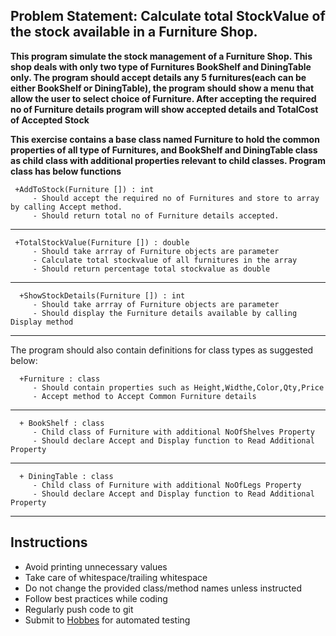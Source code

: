 ## Problem Statement: Calculate total StockValue of the stock available in a Furniture Shop.

**This program simulate the stock management of a Furniture Shop. This shop deals with only two type of Furnitures BookShelf and DiningTable only. The program should accept details any 5 furnitures(each can be either BookShelf or DiningTable), the program should show a menu that allow the user to select choice of Furniture. After accepting the required no of Furniture details program will show accepted details and TotalCost of Accepted Stock**

**This exercise contains a base class named Furniture to hold the common properties of all type of Furnitures, and BookShelf and DiningTable class as child class with additional properties relevant to child classes. Program class has below functions**

     +AddToStock(Furniture []) : int
         - Should accept the required no of Furnitures and store to array by calling Accept method.
         - Should return total no of Furniture details accepted.

------------------------------------------------------
     +TotalStockValue(Furniture []) : double
         - Should take arrray of Furniture objects are parameter
         - Calculate total stockvalue of all furnitures in the array
         - Should return percentage total stockvalue as double

------------------------------------------------------

      +ShowStockDetails(Furniture []) : int
         - Should take arrray of Furniture objects are parameter
         - Should display the Furniture details available by calling Display method

------------------------------------------------------

The program should also contain definitions for  class types as suggested below:

      +Furniture : class
         - Should contain properties such as Height,Widthe,Color,Qty,Price 
         - Accept method to Accept Common Furniture details 
-------------------------------------------------------

      + BookShelf : class
         - Child class of Furniture with additional NoOfShelves Property
         - Should declare Accept and Display function to Read Additional Property

--------------------------------------------------------
      + DiningTable : class
         - Child class of Furniture with additional NoOfLegs Property
         - Should declare Accept and Display function to Read Additional Property

--------------------------------------------------------
## Instructions

- Avoid printing unnecessary values
- Take care of whitespace/trailing whitespace
- Do not change the provided class/method names unless instructed
- Follow best practices while coding
- Regularly push code to git
- Submit to [Hobbes](https:\\hobbes-cgi.stackroute.in) for automated testing
